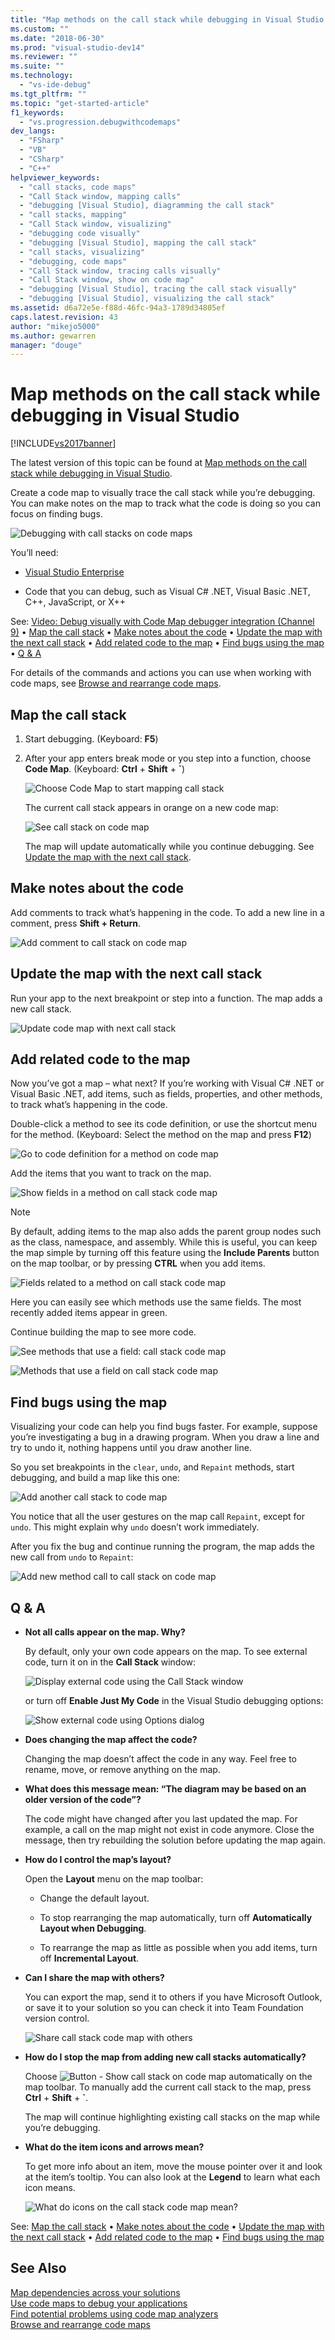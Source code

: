 ```yaml
---
title: "Map methods on the call stack while debugging in Visual Studio | Microsoft Docs"
ms.custom: ""
ms.date: "2018-06-30"
ms.prod: "visual-studio-dev14"
ms.reviewer: ""
ms.suite: ""
ms.technology: 
  - "vs-ide-debug"
ms.tgt_pltfrm: ""
ms.topic: "get-started-article"
f1_keywords: 
  - "vs.progression.debugwithcodemaps"
dev_langs: 
  - "FSharp"
  - "VB"
  - "CSharp"
  - "C++"
helpviewer_keywords: 
  - "call stacks, code maps"
  - "Call Stack window, mapping calls"
  - "debugging [Visual Studio], diagramming the call stack"
  - "call stacks, mapping"
  - "Call Stack window, visualizing"
  - "debugging code visually"
  - "debugging [Visual Studio], mapping the call stack"
  - "call stacks, visualizing"
  - "debugging, code maps"
  - "Call Stack window, tracing calls visually"
  - "Call Stack window, show on code map"
  - "debugging [Visual Studio], tracing the call stack visually"
  - "debugging [Visual Studio], visualizing the call stack"
ms.assetid: d6a72e5e-f88d-46fc-94a3-1789d34805ef
caps.latest.revision: 43
author: "mikejo5000"
ms.author: gewarren
manager: "douge"
---
```

# Map methods on the call stack while debugging in Visual Studio
[!INCLUDE[vs2017banner](../includes/vs2017banner.md)]

The latest version of this topic can be found at [Map methods on the call stack while debugging in Visual Studio](https://docs.microsoft.com/visualstudio/debugger/map-methods-on-the-call-stack-while-debugging-in-visual-studio).  
  
Create a code map to visually trace the call stack while you’re debugging. You can make notes on the map to track what the code is doing so you can focus on finding bugs.  
  
 ![Debugging with call stacks on code maps](../debugger/media/debuggermap-overview.png "DebuggerMap_Overview")  
  
 You’ll need:  
  
-   [Visual Studio Enterprise](https://www.visualstudio.com/downloads/download-visual-studio-vs)  
  
-   Code that you can debug, such as Visual C# .NET, Visual Basic .NET, C++, JavaScript, or X++  
  
 See: [Video: Debug visually with Code Map debugger integration (Channel 9)](http://go.microsoft.com/fwlink/?LinkId=293418) • [Map the call stack](#MapStack) • [Make notes about the code](#MakeNotes) • [Update the map with the next call stack](#UpdateMap) • [Add related code to the map](#AddRelatedCode) • [Find bugs using the map](#FindBugs) • [Q & A](#QA)  
  
 For details of the commands and actions you can use when working with code maps, see [Browse and rearrange code maps](../modeling/browse-and-rearrange-code-maps.md).  
  
##  <a name="MapStack"></a> Map the call stack  
  
1.  Start debugging. (Keyboard: **F5**)  
  
2.  After your app enters break mode or you step into a function, choose **Code Map**. (Keyboard: **Ctrl** + **Shift** + **`**)  
  
     ![Choose Code Map to start mapping call stack](../debugger/media/debuggermap-choosecodemap.png "DebuggerMap_ChooseCodeMap")  
  
     The current call stack appears in orange on a new code map:  
  
     ![See call stack on code map](../debugger/media/debuggermap-seeundocallstack.png "DebuggerMap_SeeUndoCallStack")  
  
     The map will update automatically while you continue debugging. See [Update the map with the next call stack](#UpdateMap).  
  
##  <a name="MakeNotes"></a> Make notes about the code  
 Add comments to track what’s happening in the code. To add a new line in a comment, press **Shift + Return**.  
  
 ![Add comment to call stack on code map](../debugger/media/debuggermap-addcomment.png "DebuggerMap_AddComment")  
  
##  <a name="UpdateMap"></a> Update the map with the next call stack  
 Run your app to the next breakpoint or step into a function. The map adds a new call stack.  
  
 ![Update code map with next call stack](../debugger/media/debuggermap-addclearcallstack.png "DebuggerMap_AddClearCallStack")  
  
##  <a name="AddRelatedCode"></a> Add related code to the map  
 Now you’ve got a map – what next? If you’re working with Visual C# .NET or Visual Basic .NET, add items, such as fields, properties, and other methods, to track what’s happening in the code.  
  
 Double-click a method to see its code definition, or use the shortcut menu for the method. (Keyboard: Select the method on the map and press **F12**)  
  
 ![Go to code definition for a method on code map](../debugger/media/debuggermap-gotocodedefinition.png "DebuggerMap_GoToCodeDefinition")  
  
 Add the items that you want to track on the map.  
  
 ![Show fields in a method on call stack code map](../debugger/media/debuggermap-showfields.png "DebuggerMap_ShowFields")  
  
> [!NOTE]
>  By default, adding items to the map also adds the parent group nodes such as the class, namespace, and assembly. While this is useful, you can keep the map simple by turning off this feature using the **Include Parents** button on the map toolbar, or by pressing **CTRL** when you add items.  
  
 ![Fields related to a method on call stack code map](../debugger/media/debuggermap-showedfields.png "DebuggerMap_ShowedFields")  
  
 Here you can easily see which methods use the same fields. The most recently added items appear in green.  
  
 Continue building the map to see more code.  
  
 ![See methods that use a field: call stack code map](../debugger/media/debuggermap-findallreferences.png "DebuggerMap_FindAllReferences")  
  
 ![Methods that use a field on call stack code map](../debugger/media/debuggermap-foundallreferences.png "DebuggerMap_FoundAllReferences")  
  
##  <a name="FindBugs"></a> Find bugs using the map  
 Visualizing your code can help you find bugs faster. For example, suppose you’re investigating a bug in a drawing program. When you draw a line and try to undo it, nothing happens until you draw another line.  
  
 So you set breakpoints in the `clear`, `undo`, and `Repaint` methods, start debugging, and build a map like this one:  
  
 ![Add another call stack to code map](../debugger/media/debuggermap-addpaintobjectcallstack.png "DebuggerMap_AddPaintObjectCallStack")  
  
 You notice that all the user gestures on the map call `Repaint`, except for `undo`. This might explain why `undo` doesn’t work immediately.  
  
 After you fix the bug and continue running the program, the map adds the new call from `undo` to `Repaint`:  
  
 ![Add new method call to call stack on code map](../debugger/media/debuggermap-addnewcallforrepaint.png "DebuggerMap_AddNewCallForRepaint")  
  
##  <a name="QA"></a> Q & A  
  
-   **Not all calls appear on the map. Why?**  
  
     By default, only your own code appears on the map. To see external code, turn it on in the **Call Stack** window:  
  
     ![Display external code using the Call Stack window](../debugger/media/debuggermap-callstackmenu.png "DebuggerMap_CallStackMenu")  
  
     or turn off **Enable Just My Code** in the Visual Studio debugging options:  
  
     ![Show external code using Options dialog](../debugger/media/debuggermap-debugoptions.png "DebuggerMap_DebugOptions")  
  
-   **Does changing the map affect the code?**  
  
     Changing the map doesn’t affect the code in any way. Feel free to rename, move, or remove anything on the map.  
  
-   **What does this message mean: “The diagram may be based on an older version of the code”?**  
  
     The code might have changed after you last updated the map. For example, a call on the map might not exist in code anymore. Close the message, then try rebuilding the solution before updating the map again.  
  
-   **How do I control the map’s layout?**  
  
     Open the **Layout** menu on the map toolbar:  
  
    -   Change the default layout.  
  
    -   To stop rearranging the map automatically, turn off **Automatically Layout when Debugging**.  
  
    -   To rearrange the map as little as possible when you add items, turn off **Incremental Layout**.  
  
-   **Can I share the map with others?**  
  
     You can export the map, send it to others if you have Microsoft Outlook, or save it to your solution so you can check it into Team Foundation version control.  
  
     ![Share call stack code map with others](../debugger/media/debuggermap-sharewithothers.png "DebuggerMap_ShareWithOthers")  
  
-   **How do I stop the map from adding new call stacks automatically?**  
  
     Choose ![Button &#45; Show call stack on code map automatically](../debugger/media/debuggermap-automaticupdateicon.gif "DebuggerMap_AutomaticUpdateIcon") on the map toolbar. To manually add the current call stack to the map, press **Ctrl** + **Shift** + **`**.  
  
     The map will continue highlighting existing call stacks on the map while you’re debugging.  
  
-   **What do the item icons and arrows mean?**  
  
     To get more info about an item, move the mouse pointer over it and look at the item’s tooltip. You can also look at the **Legend** to learn what each icon means.  
  
     ![What do icons on the call stack code map mean?](../debugger/media/debuggermap-showlegend.png "DebuggerMap_ShowLegend")  
  
 See: [Map the call stack](#MapStack) • [Make notes about the code](#MakeNotes) • [Update the map with the next call stack](#UpdateMap) • [Add related code to the map](#AddRelatedCode) • [Find bugs using the map](#FindBugs)  
  
## See Also  
 [Map dependencies across your solutions](../modeling/map-dependencies-across-your-solutions.md)   
 [Use code maps to debug your applications](../modeling/use-code-maps-to-debug-your-applications.md)   
 [Find potential problems using code map analyzers](../modeling/find-potential-problems-using-code-map-analyzers.md)   
 [Browse and rearrange code maps](../modeling/browse-and-rearrange-code-maps.md)





